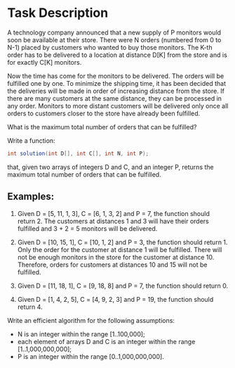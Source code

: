 # Task Description

A technology company announced that a new supply of P monitors would soon be available at their store. There were N orders (numbered from 0 to N-1) placed by customers who wanted to buy those monitors. The K-th order has to be delivered to a location at distance D[K] from the store and is for exactly C[K] monitors.

Now the time has come for the monitors to be delivered. The orders will be fulfilled one by one. To minimize the shipping time, it has been decided that the deliveries will be made in order of increasing distance from the store. If there are many customers at the same distance, they can be processed in any order. Monitors to more distant customers will be delivered only once all orders to customers closer to the store have already been fulfilled.

What is the maximum total number of orders that can be fulfilled?

Write a function:

```java
int solution(int D[], int C[], int N, int P);
```

that, given two arrays of integers D and C, and an integer P, returns the maximum total number of orders that can be fulfilled.

## Examples:

1. Given D = [5, 11, 1, 3], C = [6, 1, 3, 2] and P = 7, the function should return 2. The customers at distances 1 and 3 will have their orders fulfilled and 3 + 2 = 5 monitors will be delivered.

2. Given D = [10, 15, 1], C = [10, 1, 2] and P = 3, the function should return 1. Only the order for the customer at distance 1 will be fulfilled. There will not be enough monitors in the store for the customer at distance 10. Therefore, orders for customers at distances 10 and 15 will not be fulfilled.

3. Given D = [11, 18, 1], C = [9, 18, 8] and P = 7, the function should return 0.

4. Given D = [1, 4, 2, 5], C = [4, 9, 2, 3] and P = 19, the function should return 4.

Write an efficient algorithm for the following assumptions:
- N is an integer within the range [1..100,000];
- each element of arrays D and C is an integer within the range [1..1,000,000,000];
- P is an integer within the range [0..1,000,000,000].